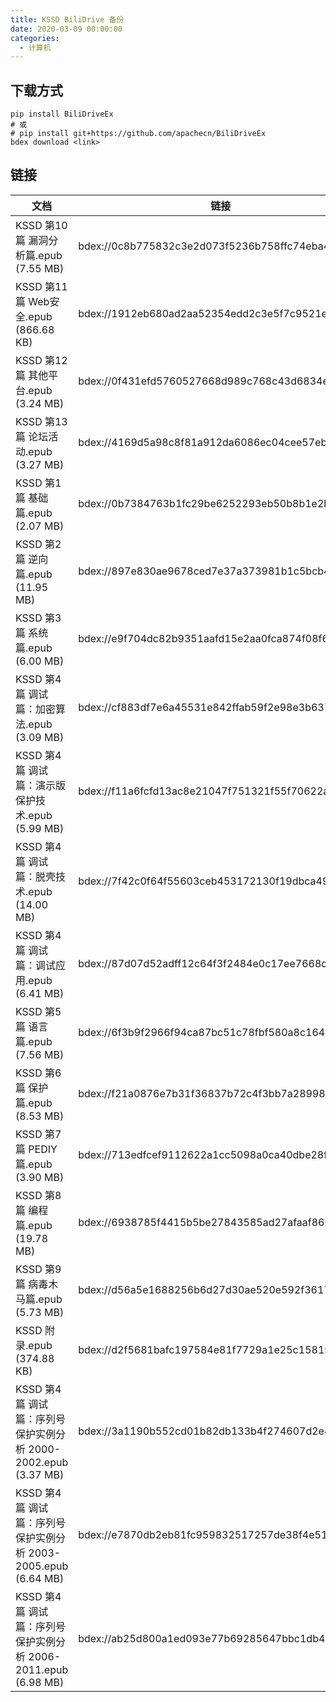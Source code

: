 ```yaml
---
title: KSSD BiliDrive 备份
date: 2020-03-09 00:00:00
categories:
  - 计算机
---
```


## 下载方式

```
pip install BiliDriveEx
# 或
# pip install git+https://github.com/apachecn/BiliDriveEx
bdex download <link>
```

<!--more-->

## 链接

| 文档 | 链接 |
| --- | --- |
| KSSD 第10篇 漏洞分析篇.epub (7.55 MB) | bdex://0c8b775832c3e2d073f5236b758ffc74eba4421c |
| KSSD 第11篇 Web安全.epub (866.68 KB) | bdex://1912eb680ad2aa52354edd2c3e5f7c9521e6a4bb |
| KSSD 第12篇 其他平台.epub (3.24 MB) | bdex://0f431efd5760527668d989c768c43d6834e5bee1 |
| KSSD 第13篇 论坛活动.epub (3.27 MB) | bdex://4169d5a98c8f81a912da6086ec04cee57eb617e6 |
| KSSD 第1篇 基础篇.epub (2.07 MB) | bdex://0b7384763b1fc29be6252293eb50b8b1e2bf8e26 |
| KSSD 第2篇 逆向篇.epub (11.95 MB) | bdex://897e830ae9678ced7e37a373981b1c5bcb476889 |
| KSSD 第3篇 系统篇.epub (6.00 MB) | bdex://e9f704dc82b9351aafd15e2aa0fca874f08f6529 |
| KSSD 第4篇 调试篇：加密算法.epub (3.09 MB) | bdex://cf883df7e6a45531e842ffab59f2e98e3b637395 |
| KSSD 第4篇 调试篇：演示版保护技术.epub (5.99 MB) | bdex://f11a6fcfd13ac8e21047f751321f55f70622a0c4 |
| KSSD 第4篇 调试篇：脱壳技术.epub (14.00 MB) | bdex://7f42c0f64f55603ceb453172130f19dbca49ae15 |
| KSSD 第4篇 调试篇：调试应用.epub (6.41 MB) | bdex://87d07d52adff12c64f3f2484e0c17ee7668d1161 |
| KSSD 第5篇 语言篇.epub (7.56 MB) | bdex://6f3b9f2966f94ca87bc51c78fbf580a8c1646e1f |
| KSSD 第6篇 保护篇.epub (8.53 MB) | bdex://f21a0876e7b31f36837b72c4f3bb7a289983d7b7 |
| KSSD 第7篇 PEDIY篇.epub (3.90 MB) | bdex://713edfcef9112622a1cc5098a0ca40dbe28f9c40 |
| KSSD 第8篇 编程篇.epub (19.78 MB) | bdex://6938785f4415b5be27843585ad27afaaf8660ef8 |
| KSSD 第9篇 病毒木马篇.epub (5.73 MB) | bdex://d56a5e1688256b6d27d30ae520e592f3617d802c |
| KSSD 附录.epub (374.88 KB) | bdex://d2f5681bafc197584e81f7729a1e25c158193b1e |
| KSSD 第4篇 调试篇：序列号保护实例分析 2000-2002.epub (3.37 MB) | bdex://3a1190b552cd01b82db133b4f274607d2e48494d |
| KSSD 第4篇 调试篇：序列号保护实例分析 2003-2005.epub (6.64 MB) | bdex://e7870db2eb81fc959832517257de38f4e51c8958 |
| KSSD 第4篇 调试篇：序列号保护实例分析 2006-2011.epub (6.98 MB) | bdex://ab25d800a1ed093e77b69285647bbc1db43e5084 |
